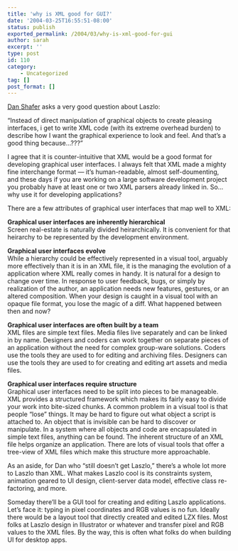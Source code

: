 ```yaml
---
title: 'why is XML good for GUI?'
date: '2004-03-25T16:55:51-08:00'
status: publish
exported_permalink: /2004/03/why-is-xml-good-for-gui
author: sarah
excerpt: ''
type: post
id: 110
category:
    - Uncategorized
tag: []
post_format: []
---
```

[Dan Shafer](http://www.eclecticity.com/.3c3f16d4) asks a very good question about Laszlo:

“Instead of direct manipulation of graphical objects to create pleasing interfaces, i get to write XML code (with its extreme overhead burden) to describe how I want the graphical experience to look and feel. And that’s a good thing because…???”

I agree that it is counter-intuitive that XML would be a good format for developing graphical user interfaces. I always felt that XML made a mighty fine interchange format — it’s human-readable, almost self-doumenting, and these days if you are working on a large software development project you probably have at least one or two XML parsers already linked in. So… why use it for developing applications?

There are a few attributes of graphical user interfaces that map well to XML:

**Graphical user interfaces are inherently hierarchical**  
Screen real-estate is naturally divided heirarchically. It is convenient for that heirarchy to be represented by the development environment.

**Graphical user interfaces evolve**  
While a hierarchy could be effectively represented in a visual tool, arguably more effectively than it is in an XML file, it is the managing the evolution of a application where XML really comes in handy. It is natural for a design to change over time. In response to user feedback, bugs, or simply by realization of the author, an application needs new features, gestures, or an altered composition. When your design is caught in a visual tool with an opaque file format, you lose the magic of a diff. What happened between then and now?

**Graphical user interfaces are often built by a team**  
XML files are simple text files. Media files live separately and can be linked in by name. Designers and coders can work together on separate pieces of an application without the need for complex group-ware solutions. Coders use the tools they are used to for editing and archiving files. Designers can use the tools they are used to for creating and editing art assets and media files.

**Graphical user interfaces require structure**  
Graphical user interfaces need to be split into pieces to be manageable. XML provides a structured framework which makes its fairly easy to divide your work into bite-sized chunks. A common problem in a visual tool is that people “lose” things. It may be hard to figure out what object a script is attached to. An object that is invisible can be hard to discover or manipulate. In a system where all objects and code are encapsulated in simple text files, anything can be found. The inherent structure of an XML file helps organize an application. There are lots of visual tools that offer a tree-view of XML files which make this structure more approachable.

As an aside, for Dan who “still doesn’t get Laszlo,” there’s a whole lot more to Laszlo than XML. What makes Laszlo cool is its constraints system, animation geared to UI design, client-server data model, effective class re-factoring, and more.

Someday there’ll be a GUI tool for creating and editing Laszlo applications. Let’s face it: typing in pixel coordinates and RGB values is no fun. Ideally there would be a layout tool that directly created and edited LZX files. Most folks at Laszlo design in Illustrator or whatever and transfer pixel and RGB values to the XML files. By the way, this is often what folks do when building UI for desktop apps.
